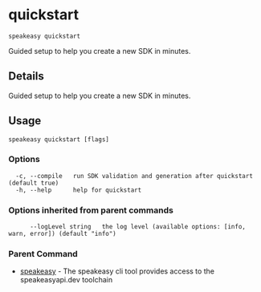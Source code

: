 # quickstart  
`speakeasy quickstart`  


Guided setup to help you create a new SDK in minutes.  

## Details

Guided setup to help you create a new SDK in minutes.

## Usage

```
speakeasy quickstart [flags]
```

### Options

```
  -c, --compile   run SDK validation and generation after quickstart (default true)
  -h, --help      help for quickstart
```

### Options inherited from parent commands

```
      --logLevel string   the log level (available options: [info, warn, error]) (default "info")
```

### Parent Command

* [speakeasy](README.md)	 - The speakeasy cli tool provides access to the speakeasyapi.dev toolchain
